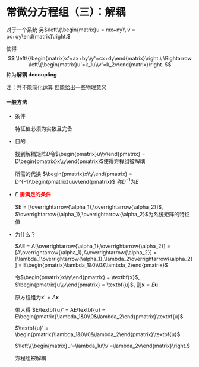 # 常微分方程组（三）：解耦


对于一个系统 另$\left\{\begin{matrix}u = mx+ny\\ v = px+qy\end{matrix}\right.$

使得
$$
\left\{\begin{matrix}x'=ax+by\\y'=cx+dy\end{matrix}\right.\ \Rightarrow \left\{\begin{matrix}u'=k_1u\\v'=k_2v\end{matrix}\right.
$$
称为**解耦 decoupling**

注：并不能简化运算 但能给出一些物理意义

#### 一般方法

- 条件

  特征值必须为实数且完备

- 目的

  找到解耦矩阵$D$令$\begin{pmatrix}u\\v\end{pmatrix} = D\begin{pmatrix}x\\y\end{pmatrix}$使得方程组被解耦

  所需的代换 $\begin{pmatrix}x\\y\end{pmatrix} = D^{-1}\begin{pmatrix}u\\v\end{pmatrix}$ 称$D^{-1}$为$E$

- $E$ <span style = "color:red;font-weight:bold">需满足的条件</span>

  $E = [\overrightarrow{\alpha_1},\overrightarrow{\alpha_2}]$，$\overrightarrow{\alpha_1},\overrightarrow{\alpha_2}$为系统矩阵的特征值

- 为什么？

  $AE = A[\overrightarrow{\alpha_1},\overrightarrow{\alpha_2}] = [A\overrightarrow{\alpha_1},A\overrightarrow{\alpha_2}] = [\lambda_1\overrightarrow{\alpha_1},\lambda_2\overrightarrow{\alpha_2}] = E\begin{pmatrix}\lambda_1&0\\0&\lambda_2\end{pmatrix}$

  令$\begin{pmatrix}x\\y\end{pmatrix} = \textbf{x}$, $\begin{pmatrix}u\\v\end{pmatrix} = \textbf{u}$, 则$\textbf{x} = E\textbf{u}$

  原方程组为$\textbf{x}' = A\textbf{x}$

  带入得 $E\textbf{u}' = AE\textbf{u} = E\begin{pmatrix}\lambda_1&0\\0&\lambda_2\end{pmatrix}\textbf{u}$

  $\textbf{u}' = \begin{pmatrix}\lambda_1&0\\0&\lambda_2\end{pmatrix}\textbf{u}$

  $\left\{\begin{matrix}u'=\lambda_1u\\v'=\lambda_2v\end{matrix}\right.$

  方程组被解耦